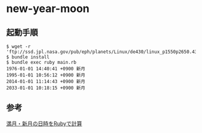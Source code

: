 # new-year-moon

## 起動手順

```Shell Session
$ wget -r 'ftp://ssd.jpl.nasa.gov/pub/eph/planets/Linux/de430/linux_p1550p2650.430'
$ bundle install
$ bundle exec ruby main.rb
1976-01-01 14:40:41 +0900 新月
1995-01-01 10:56:12 +0900 新月
2014-01-01 11:14:43 +0900 新月
2033-01-01 10:18:15 +0900 新月
```

## 参考

[満月・新月の日時をRubyで計算](https://suzuki-navi.hatenablog.com/entry/2021/01/10/170738)
